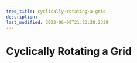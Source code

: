 ```yaml
---
tree_title: cyclically-rotating-a-grid
description: 
last_modified: 2022-06-09T21:23:28.2328
---
```


# Cyclically Rotating a Grid

